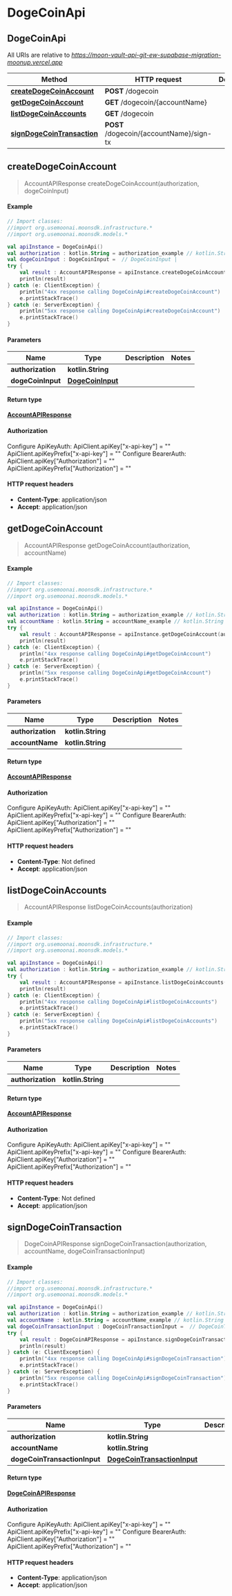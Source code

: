 # DogeCoinApi

## DogeCoinApi

All URIs are relative to _https://moon-vault-api-git-ew-supabase-migration-moonup.vercel.app_

| Method                                                                | HTTP request                             | Description |
| --------------------------------------------------------------------- | ---------------------------------------- | ----------- |
| [**createDogeCoinAccount**](dogecoinapi.md#createDogeCoinAccount)     | **POST** /dogecoin                       |             |
| [**getDogeCoinAccount**](dogecoinapi.md#getDogeCoinAccount)           | **GET** /dogecoin/{accountName}          |             |
| [**listDogeCoinAccounts**](dogecoinapi.md#listDogeCoinAccounts)       | **GET** /dogecoin                        |             |
| [**signDogeCoinTransaction**](dogecoinapi.md#signDogeCoinTransaction) | **POST** /dogecoin/{accountName}/sign-tx |             |

## **createDogeCoinAccount**

> AccountAPIResponse createDogeCoinAccount(authorization, dogeCoinInput)

#### Example

```kotlin
// Import classes:
//import org.usemoonai.moonsdk.infrastructure.*
//import org.usemoonai.moonsdk.models.*

val apiInstance = DogeCoinApi()
val authorization : kotlin.String = authorization_example // kotlin.String | 
val dogeCoinInput : DogeCoinInput =  // DogeCoinInput | 
try {
    val result : AccountAPIResponse = apiInstance.createDogeCoinAccount(authorization, dogeCoinInput)
    println(result)
} catch (e: ClientException) {
    println("4xx response calling DogeCoinApi#createDogeCoinAccount")
    e.printStackTrace()
} catch (e: ServerException) {
    println("5xx response calling DogeCoinApi#createDogeCoinAccount")
    e.printStackTrace()
}
```

#### Parameters

| Name              | Type                                  | Description | Notes |
| ----------------- | ------------------------------------- | ----------- | ----- |
| **authorization** | **kotlin.String**                     |             |       |
| **dogeCoinInput** | [**DogeCoinInput**](dogecoininput.md) |             |       |

#### Return type

[**AccountAPIResponse**](accountapiresponse.md)

#### Authorization

Configure ApiKeyAuth: ApiClient.apiKey\["x-api-key"] = "" ApiClient.apiKeyPrefix\["x-api-key"] = "" Configure BearerAuth: ApiClient.apiKey\["Authorization"] = "" ApiClient.apiKeyPrefix\["Authorization"] = ""

#### HTTP request headers

* **Content-Type**: application/json
* **Accept**: application/json

## **getDogeCoinAccount**

> AccountAPIResponse getDogeCoinAccount(authorization, accountName)

#### Example

```kotlin
// Import classes:
//import org.usemoonai.moonsdk.infrastructure.*
//import org.usemoonai.moonsdk.models.*

val apiInstance = DogeCoinApi()
val authorization : kotlin.String = authorization_example // kotlin.String | 
val accountName : kotlin.String = accountName_example // kotlin.String | 
try {
    val result : AccountAPIResponse = apiInstance.getDogeCoinAccount(authorization, accountName)
    println(result)
} catch (e: ClientException) {
    println("4xx response calling DogeCoinApi#getDogeCoinAccount")
    e.printStackTrace()
} catch (e: ServerException) {
    println("5xx response calling DogeCoinApi#getDogeCoinAccount")
    e.printStackTrace()
}
```

#### Parameters

| Name              | Type              | Description | Notes |
| ----------------- | ----------------- | ----------- | ----- |
| **authorization** | **kotlin.String** |             |       |
| **accountName**   | **kotlin.String** |             |       |

#### Return type

[**AccountAPIResponse**](accountapiresponse.md)

#### Authorization

Configure ApiKeyAuth: ApiClient.apiKey\["x-api-key"] = "" ApiClient.apiKeyPrefix\["x-api-key"] = "" Configure BearerAuth: ApiClient.apiKey\["Authorization"] = "" ApiClient.apiKeyPrefix\["Authorization"] = ""

#### HTTP request headers

* **Content-Type**: Not defined
* **Accept**: application/json

## **listDogeCoinAccounts**

> AccountAPIResponse listDogeCoinAccounts(authorization)

#### Example

```kotlin
// Import classes:
//import org.usemoonai.moonsdk.infrastructure.*
//import org.usemoonai.moonsdk.models.*

val apiInstance = DogeCoinApi()
val authorization : kotlin.String = authorization_example // kotlin.String | 
try {
    val result : AccountAPIResponse = apiInstance.listDogeCoinAccounts(authorization)
    println(result)
} catch (e: ClientException) {
    println("4xx response calling DogeCoinApi#listDogeCoinAccounts")
    e.printStackTrace()
} catch (e: ServerException) {
    println("5xx response calling DogeCoinApi#listDogeCoinAccounts")
    e.printStackTrace()
}
```

#### Parameters

| Name              | Type              | Description | Notes |
| ----------------- | ----------------- | ----------- | ----- |
| **authorization** | **kotlin.String** |             |       |

#### Return type

[**AccountAPIResponse**](accountapiresponse.md)

#### Authorization

Configure ApiKeyAuth: ApiClient.apiKey\["x-api-key"] = "" ApiClient.apiKeyPrefix\["x-api-key"] = "" Configure BearerAuth: ApiClient.apiKey\["Authorization"] = "" ApiClient.apiKeyPrefix\["Authorization"] = ""

#### HTTP request headers

* **Content-Type**: Not defined
* **Accept**: application/json

## **signDogeCoinTransaction**

> DogeCoinAPIResponse signDogeCoinTransaction(authorization, accountName, dogeCoinTransactionInput)

#### Example

```kotlin
// Import classes:
//import org.usemoonai.moonsdk.infrastructure.*
//import org.usemoonai.moonsdk.models.*

val apiInstance = DogeCoinApi()
val authorization : kotlin.String = authorization_example // kotlin.String | 
val accountName : kotlin.String = accountName_example // kotlin.String | 
val dogeCoinTransactionInput : DogeCoinTransactionInput =  // DogeCoinTransactionInput | 
try {
    val result : DogeCoinAPIResponse = apiInstance.signDogeCoinTransaction(authorization, accountName, dogeCoinTransactionInput)
    println(result)
} catch (e: ClientException) {
    println("4xx response calling DogeCoinApi#signDogeCoinTransaction")
    e.printStackTrace()
} catch (e: ServerException) {
    println("5xx response calling DogeCoinApi#signDogeCoinTransaction")
    e.printStackTrace()
}
```

#### Parameters

| Name                         | Type                                                        | Description | Notes |
| ---------------------------- | ----------------------------------------------------------- | ----------- | ----- |
| **authorization**            | **kotlin.String**                                           |             |       |
| **accountName**              | **kotlin.String**                                           |             |       |
| **dogeCoinTransactionInput** | [**DogeCoinTransactionInput**](dogecointransactioninput.md) |             |       |

#### Return type

[**DogeCoinAPIResponse**](dogecoinapiresponse.md)

#### Authorization

Configure ApiKeyAuth: ApiClient.apiKey\["x-api-key"] = "" ApiClient.apiKeyPrefix\["x-api-key"] = "" Configure BearerAuth: ApiClient.apiKey\["Authorization"] = "" ApiClient.apiKeyPrefix\["Authorization"] = ""

#### HTTP request headers

* **Content-Type**: application/json
* **Accept**: application/json
